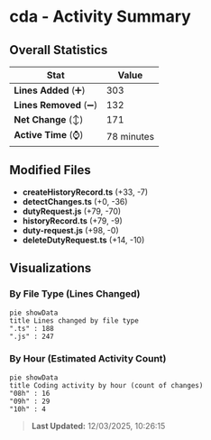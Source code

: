 # cda - Activity Summary 

## Overall Statistics

| Stat                   | Value                                                             |
| ---------------------- | ----------------------------------------------------------------- |
| **Lines Added** (➕)   | 303                                          |
| **Lines Removed** (➖) | 132                                        |
| **Net Change** (↕)    | 171                |
| **Active Time** (⌚)   | 78 minutes |


## Modified Files
- **createHistoryRecord.ts** (+33, -7)
- **detectChanges.ts** (+0, -36)
- **dutyRequest.js** (+79, -70)
- **historyRecord.ts** (+79, -9)
- **duty-request.js** (+98, -0)
- **deleteDutyRequest.ts** (+14, -10)

## Visualizations

### By File Type (Lines Changed)

```mermaid
pie showData
title Lines changed by file type
".ts" : 188
".js" : 247
```

### By Hour (Estimated Activity Count)

```mermaid
pie showData
title Coding activity by hour (count of changes)
"08h" : 16
"09h" : 29
"10h" : 4
```


> **Last Updated:** 12/03/2025, 10:26:15